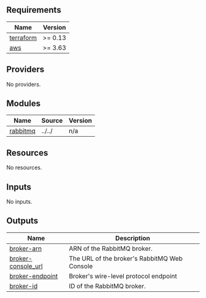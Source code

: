 <!-- BEGINNING OF PRE-COMMIT-TERRAFORM DOCS HOOK -->
## Requirements

| Name | Version |
|------|---------|
| <a name="requirement_terraform"></a> [terraform](#requirement\_terraform) | >= 0.13 |
| <a name="requirement_aws"></a> [aws](#requirement\_aws) | >= 3.63 |

## Providers

No providers.

## Modules

| Name | Source | Version |
|------|--------|---------|
| <a name="module_rabbitmq"></a> [rabbitmq](#module\_rabbitmq) | ../../ | n/a |

## Resources

No resources.

## Inputs

No inputs.

## Outputs

| Name | Description |
|------|-------------|
| <a name="output_broker-arn"></a> [broker-arn](#output\_broker-arn) | ARN of the RabbitMQ broker. |
| <a name="output_broker-console_url"></a> [broker-console\_url](#output\_broker-console\_url) | The URL of the broker's RabbitMQ Web Console |
| <a name="output_broker-endpoint"></a> [broker-endpoint](#output\_broker-endpoint) | Broker's wire-level protocol endpoint |
| <a name="output_broker-id"></a> [broker-id](#output\_broker-id) | ID of the RabbitMQ broker. |
<!-- END OF PRE-COMMIT-TERRAFORM DOCS HOOK -->
